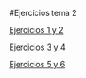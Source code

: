 #Ejercicios tema 2

[Ejercicios 1 y 2](https://github.com/rafacruiz/GII-2013/blob/master/t2ejer1-2.md)

[Ejercicios 3 y 4](https://github.com/rafacruiz/GII-2013/blob/master/t2ejer3-4.md)

[Ejercicios 5 y 6](https://github.com/rafacruiz/GII-2013/blob/master/t2ejer5-6.md)

